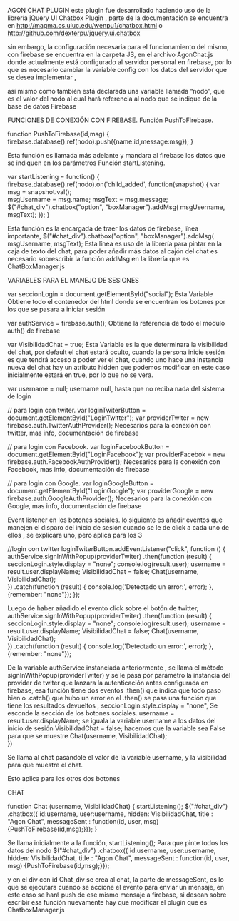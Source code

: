 AGON CHAT PLUGIN 
este plugin fue desarrollado haciendo uso de la librería jQuery UI Chatbox Plugin , parte de la documentación se encuentra en http://magma.cs.uiuc.edu/wenpu1/chatbox.html o http://github.com/dexterpu/jquery.ui.chatbox 

sin embargo, la configuración necesaria para el funcionamiento del mismo, con firebase se encuentra en la carpeta JS, en el archivo AgonChat.js 
donde actualmente está configurado al servidor personal en firebase, por lo que es necesario cambiar la variable config con los datos del servidor que se desea implementar , 

así mismo como también está declarada una variable llamada “nodo”, que es el valor del nodo al cual hará referencia al nodo que se indique de la base de datos Firebase 

FUNCIONES DE CONEXIÓN CON FIREBASE.
Función PushToFirebase.

function PushToFirebase(id,msg) {
  firebase.database().ref(nodo).push({name:id,message:msg});
}

Esta función es llamada más adelante y mandara al firebase los datos que se indiquen en los parámetros 
Función startListening.


var startListening = function() {
      firebase.database().ref(nodo).on('child_added', function(snapshot) {
        var msg = snapshot.val();      
        msgUsername = msg.name;
        msgText = msg.message;
        $("#chat_div").chatbox("option", "boxManager").addMsg( msgUsername, msgText);
      });
    }

Esta función es la encargada de traer los datos de firebase, línea importante, $("#chat_div").chatbox("option", "boxManager").addMsg( msgUsername, msgText);
Esta línea es uso de la librería para pintar en la caja de texto del chat, para poder añadir más datos al cajón del chat es necesario sobrescribir la función addMsg en la librería que es ChatBoxManager.js

VARIABLES PARA EL MANEJO DE SESIONES 

var seccionLogin = document.getElementById("social");
Esta Variable Obtiene todo el contenedor del html donde se encuentran los botones por los que se pasara a iniciar sesión 


var authService = firebase.auth();
Obtiene la referencia de todo el módulo auth() de firebase


var VisibilidadChat = true;
Esta Variable es la que determinara la visibilidad del chat, por default el chat estará oculto, cuando la persona inicie sesión es que tendrá acceso a poder ver el chat, cuando uno hace una instancia nueva del chat hay un atributo hidden que podemos modificar en este caso inicialmente estará en true, por lo que no se vera.


var username = null;
username null, hasta que no reciba nada del sistema de login



// para login con twiter.
var loginTwiterButton = document.getElementById("LoginTwitter");
var providerTwiter = new firebase.auth.TwitterAuthProvider();
Necesarios para la conexión con twitter, mas info, documentación de firebase

// para login con Facebook.
var loginFacebookButton = document.getElementById("LoginFacebook");
var providerFacebok = new firebase.auth.FacebookAuthProvider();
Necesarios para la conexión con Facebook, mas info, documentación de firebase

// para login con Google.
var loginGoogleButton = document.getElementById("LoginGoogle");
var providerGoogle = new firebase.auth.GoogleAuthProvider();
Necesarios para la conexión con Google, mas info, documentación de firebase



Event listener en los botones sociales.
lo siguiente es añadir eventos que manejen el disparo del inicio de sesión cuando se le de click a cada uno de ellos , se explicara uno, pero aplica para los 3 

//login con twitter
loginTwiterButton.addEventListener("click", function () {
  authService.signInWithPopup(providerTwiter)
    .then(function (result) {
      seccionLogin.style.display = "none";
      console.log(result.user);
      username = result.user.displayName;
      VisibilidadChat = false;
      Chat(username, VisibilidadChat);       
      })
    .catch(function (result) {
      console.log('Detectado un error:', error);
      },
      {remember: "none"});
  });

Luego de haber añadido el evento click sobre el botón de twitter, 
authService.signInWithPopup(providerTwiter)
    .then(function (result) {
      seccionLogin.style.display = "none";
      console.log(result.user);
      username = result.user.displayName;
      VisibilidadChat = false;
      Chat(username, VisibilidadChat);       
      })
    .catch(function (result) {
      console.log('Detectado un error:', error);
      },
      {remember: "none"});
      
      
De la variable authService  instanciada anteriormente , se llama el método signInWithPopup(providerTwiter) 
y se le pasa por parámetro la instancia del provider de twiter que lanzara la autenticación antes configurada en 
firebase, esa función tiene dos eventos 
.then() que indica que todo paso bien o .catch() que hubo un error en el 
.then() se pasa una función que tiene los resultados devueltos , 
seccionLogin.style.display = "none", Se esconde la sección de los botones sociales.
username = result.user.displayName; se iguala la variable username a los datos del inicio de sesión
VisibilidadChat = false; hacemos que la variable sea False para que se muestre
  Chat(username, VisibilidadChat);       
      })
      
Se llama al chat pasándole el valor de la variable username, y la visibilidad para que muestre el chat.

Esto aplica para los otros dos botones 

CHAT

function Chat (username, VisibilidadChat) {
    startListening(); 
     $("#chat_div")
        .chatbox({
              id:username, 
              user:username,
              hidden: VisibilidadChat,
              title : "Agon Chat",
              messageSent : function(id, user, msg) {PushToFirebase(id,msg);}});
   }


Se llama inicialmente a la función, startListening(); 
 Para que pinte todos los datos del nodo 
     $("#chat_div")
        .chatbox({
              id:username, 
              user:username,
              hidden: VisibilidadChat,
              title : "Agon Chat",
              messageSent : function(id, user, msg) {PushToFirebase(id,msg);}});

y en el div con id Chat_div se crea al chat, la parte de messageSent, es lo que se ejecutara cuando se accione el evento para enviar un mensaje, en este caso se hará push de ese mismo mensaje a firebase, si desean sobre escribir esa función nuevamente hay que modificar el plugin que es ChatboxManager.js

